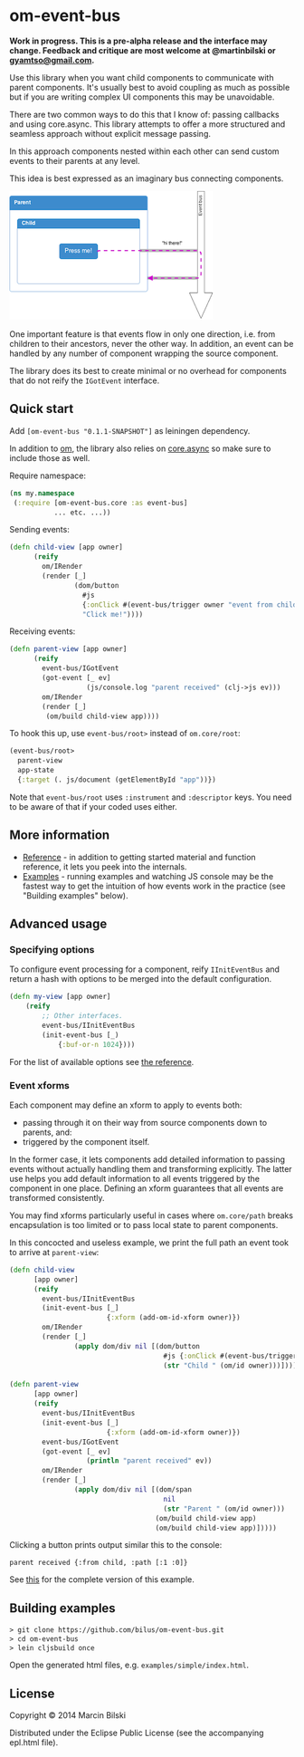 # om-event-bus

**Work in progress. This is a pre-alpha release and the interface may change. Feedback and critique are most welcome at @martinbilski or gyamtso@gmail.com.**



Use this library when you want child components to communicate with parent components. It's usually best to avoid
coupling as much as possible but if you are writing complex UI components this may be unavoidable.

There are two common ways to do this that I know of: passing callbacks and using core.async. This library attempts to
 offer a more structured and seamless approach without explicit message passing.

In this approach components nested within each other can send custom events to their parents at any level.

This idea is best expressed as an imaginary bus connecting components.

![High-level overview](https://raw.githubusercontent.com/bilus/om-event-bus/master/docs/event-bus.png)

One important feature is that events flow in only one direction, i.e. from children to their ancestors, never the other
way. In addition, an event can be handled by any number of component wrapping the source component.

The library does its best to create minimal or no overhead for components that do not reify the `IGotEvent` interface.

## Quick start

Add `[om-event-bus "0.1.1-SNAPSHOT"]` as leiningen dependency.

In addition to [om](https://github.com/swannodette/om), the library also relies on
[core.async](https://github.com/clojure/core.async) so make sure to include those as well.

Require namespace:

```clojure
(ns my.namespace
 (:require [om-event-bus.core :as event-bus]
           ... etc. ...))
```

Sending events:

```clojure
(defn child-view [app owner]
      (reify
        om/IRender
        (render [_]
                (dom/button
                  #js
                  {:onClick #(event-bus/trigger owner "event from child")}
                  "Click me!"))))
```

Receiving events:

```clojure
(defn parent-view [app owner]
      (reify
        event-bus/IGotEvent
        (got-event [_ ev]
                   (js/console.log "parent received" (clj->js ev)))
        om/IRender
        (render [_]
         (om/build child-view app))))
```

To hook this up, use `event-bus/root>` instead of `om.core/root`:

```clojure
(event-bus/root>
  parent-view
  app-state
  {:target (. js/document (getElementById "app"))})
```

Note that `event-bus/root` uses `:instrument` and `:descriptor` keys. You need to be aware of that if your coded uses either.

## More information

* [Reference](http://bilus.github.io/om-event-bus/) - in addition to getting started material and function reference,
it lets you peek into the internals.
* [Examples](https://github.com/bilus/om-event-bus/tree/master/examples) - running examples and watching JS console may
be the fastest way to get the intuition of how events work in the practice (see "Building examples" below).


## Advanced usage

### Specifying options

To configure event processing for a component, reify `IInitEventBus` and return a hash with options to be merged into
the default configuration.

```clojure
(defn my-view [app owner]
    (reify
        ;; Other interfaces.
        event-bus/IInitEventBus
        (init-event-bus [_)
            {:buf-or-n 1024})))
```

For the list of available options see [the reference](http://bilus.github.io/om-event-bus/).

### Event xforms

Each component may define an xform to apply to events both:

 - passing through it on their way from source components down to parents, and:
 - triggered by the component itself.

In the former case, it lets components add detailed information to passing events without actually handling them and
transforming explicitly. The latter use helps you add default information to all events triggered by the component in
one place. Defining an xform guarantees that all events are transformed consistently.

You may find xforms particularly useful in cases where `om.core/path` breaks encapsulation is too limited or to pass
local state to parent components.

In this concocted and useless example, we print the full path an event took to arrive at `parent-view`:

```clojure
(defn child-view
      [app owner]
      (reify
        event-bus/IInitEventBus
        (init-event-bus [_]
                        {:xform (add-om-id-xform owner)})
        om/IRender
        (render [_]
                (apply dom/div nil [(dom/button
                                      #js {:onClick #(event-bus/trigger owner {:from "child"})}
                                      (str "Child " (om/id owner)))]))))

(defn parent-view
      [app owner]
      (reify
        event-bus/IInitEventBus
        (init-event-bus [_]
                        {:xform (add-om-id-xform owner)})
        event-bus/IGotEvent
        (got-event [_ ev]
                   (println "parent received" ev))
        om/IRender
        (render [_]
                (apply dom/div nil [(dom/span
                                      nil
                                      (str "Parent " (om/id owner)))
                                    (om/build child-view app)
                                    (om/build child-view app)]))))
```

Clicking a button prints output similar this to the console:

```
parent received {:from child, :path [:1 :0]}
```

See [this](https://github.com/bilus/om-event-bus/tree/master/examples/xform) for the complete version of this example.


## Building examples

```
> git clone https://github.com/bilus/om-event-bus.git
> cd om-event-bus
> lein cljsbuild once
```

Open the generated html files, e.g. `examples/simple/index.html`.


## License

Copyright © 2014 Marcin Bilski

Distributed under the Eclipse Public License (see the accompanying epl.html file).
